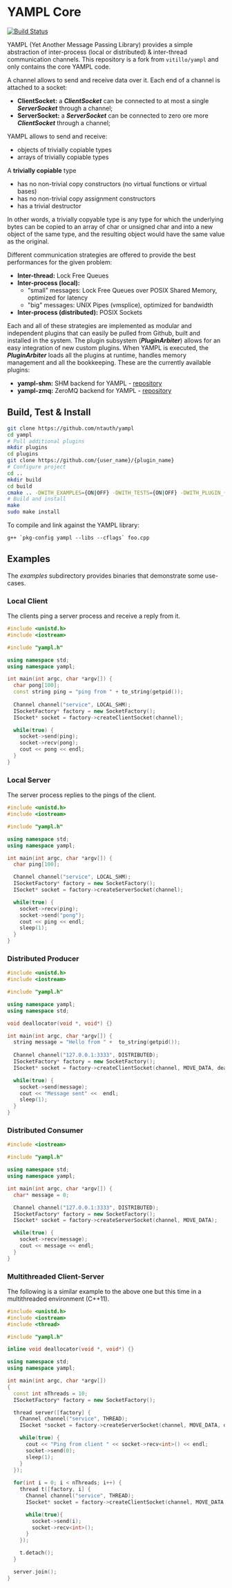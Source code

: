 # YAMPL Core

[![Build Status](https://travis-ci.org/ntauth/yampl.svg?branch=master)](https://travis-ci.org/ntauth/yampl)

YAMPL (Yet Another Message Passing Library) provides a simple abstraction of inter-process (local or distributed) & inter-thread communication channels. This repository is a fork from `vitillo/yampl` and only contains the core YAMPL code.

A channel allows to send and receive data over it. Each end of a channel is attached to a socket:
* **ClientSocket:**  a ***ClientSocket*** can be connected to at most a single ***ServerSocket*** through a channel;
* **ServerSocket:** a ***ServerSocket*** can be connected to zero ore more ***ClientSocket*** through a channel;

YAMPL allows to send and receive: 
* objects of trivially copiable types
* arrays of trivially copiable types

A **trivially copiable** type
* has no non-trivial copy constructors (no virtual functions or virtual bases)
* has no non-trivial copy assignment constructors
* has a trivial destructor

In other words, a trivially copyable type is any type for which the underlying bytes can be copied to an array of char or unsigned char and into a new object of the same type, and the resulting object would have the same value as the original.

Different communication strategies are offered to provide the best performances for the given problem:
* **Inter-thread:** Lock Free Queues
* **Inter-process (local):**
    * "small" messages: Lock Free Queues over POSIX Shared Memory, optimized for latency
    * "big" messages: UNIX Pipes (vmsplice), optimized for bandwidth
* **Inter-process (distributed):** POSIX Sockets 

Each and all of these strategies are implemented as modular and independent plugins that can easily be pulled from Github, built and installed in the system. The plugin subsystem (***PluginArbiter***) allows for an easy integration of new custom plugins. When YAMPL is executed, the ***PluginArbiter*** loads all the plugins at runtime, handles memory management and all the bookkeeping. These are the currently available plugins:
* **yampl-shm:** SHM backend for YAMPL - [repository](https://github.com/ntauth/yampl-shm)
* **yampl-zmq:** ZeroMQ backend for YAMPL - [repository](https://github.com/ntauth/yampl-zmq)

## Build, Test & Install
``` bash
git clone https://github.com/ntauth/yampl
cd yampl
# Pull additional plugins
mkdir plugins
cd plugins
git clone https://github.com/{user_name}/{plugin_name}
# Configure project
cd ..
mkdir build
cd build
cmake .. -DWITH_EXAMPLES={ON|OFF} -DWITH_TESTS={ON|OFF} -DWITH_PLUGIN_{SHM|ZMQ|PIPE}={ON|OFF} -DCMAKE_INSTALL_PREFIX=/path/to/install/directory
# Build and install
make
sudo make install
```

To compile and link against the YAMPL library:
```
g++ `pkg-config yampl --libs --cflags` foo.cpp
```

## Examples
The *examples* subdirectory provides binaries that demonstrate some use-cases.

### Local Client
The clients ping a server process and receive a reply from it.

``` c++
#include <unistd.h>
#include <iostream>

#include "yampl.h"

using namespace std;
using namespace yampl;

int main(int argc, char *argv[]) {
  char pong[100];
  const string ping = "ping from " + to_string(getpid());
  
  Channel channel("service", LOCAL_SHM);
  ISocketFactory* factory = new SocketFactory();
  ISocket* socket = factory->createClientSocket(channel);

  while(true) {
    socket->send(ping);
    socket->recv(pong);
    cout << pong << endl;
  }
}
```

### Local Server
The server process replies to the pings of the client.

```c++
#include <unistd.h>
#include <iostream>

#include "yampl.h"

using namespace std;
using namespace yampl;

int main(int argc, char *argv[]) {
  char ping[100];

  Channel channel("service", LOCAL_SHM);
  ISocketFactory* factory = new SocketFactory();
  ISocket* socket = factory->createServerSocket(channel);

  while(true) {
    socket->recv(ping);
    socket->send("pong");
    cout << ping << endl;
    sleep(1);
  }
}
```

### Distributed Producer
```c++
#include <unistd.h>
#include <iostream>

#include "yampl.h"

using namespace yampl;
using namespace std;

void deallocator(void *, void*) {}

int main(int argc, char *argv[]) {
  string message = "Hello from " +  to_string(getpid());
  
  Channel channel("127.0.0.1:3333", DISTRIBUTED);
  ISocketFactory* factory = new SocketFactory();
  ISocket* socket = factory->createClientSocket(channel, MOVE_DATA, deallocator);

  while(true) {
    socket->send(message);
    cout << "Message sent" <<  endl;
    sleep(1);
  }
}
```

### Distributed Consumer
```c++
#include <iostream>

#include "yampl.h"

using namespace std;
using namespace yampl;

int main(int argc, char *argv[]) {
  char* message = 0;

  Channel channel("127.0.0.1:3333", DISTRIBUTED);
  ISocketFactory* factory = new SocketFactory();
  ISocket* socket = factory->createServerSocket(channel, MOVE_DATA);

  while(true) {
    socket->recv(message);
    cout << message << endl;
  }
}
```

### Multithreaded Client-Server
The following is a similar example to the above one but this time in a multithreaded environment (C++11).


```c++
#include <unistd.h>
#include <iostream>
#include <thread>

#include "yampl.h"

inline void deallocator(void *, void*) {}

using namespace std;
using namespace yampl;

int main(int argc, char *argv[])
{
  const int nThreads = 10;
  ISocketFactory* factory = new SocketFactory();

  thread server([factory] {
    Channel channel("service", THREAD);
    ISocket *socket = factory->createServerSocket(channel, MOVE_DATA, deallocator);

    while(true) {
      cout << "Ping from client " << socket->recv<int>() << endl;
      socket->send(0);
      sleep(1);
    }
  });
  
  for(int i = 0; i < nThreads; i++) {
    thread t([factory, i] {
      Channel channel("service", THREAD);
      ISocket* socket = factory->createClientSocket(channel, MOVE_DATA, deallocator);

      while(true){
        socket->send(i);
        socket->recv<int>();
      }
    });

    t.detach();
  }

  server.join();
}
```
